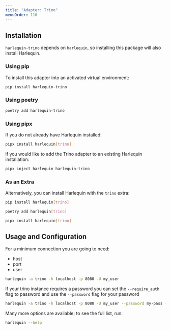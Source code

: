 ```yaml
---
title: "Adapter: Trino"
menuOrder: 110
---
```


## Installation

`harlequin-trino` depends on `harlequin`, so installing this package will also install Harlequin.

### Using pip

To install this adapter into an activated virtual environment:

```bash
pip install harlequin-trino
```

### Using poetry

```bash
poetry add harlequin-trino
```

### Using pipx

If you do not already have Harlequin installed:

```bash
pipx install harlequin[trino]
```

If you would like to add the Trino adapter to an existing Harlequin installation:

```bash
pipx inject harlequin harlequin-trino
```

### As an Extra

Alternatively, you can install Harlequin with the `trino` extra:

```bash
pip install harlequin[trino]
```

```bash
poetry add harlequin[trino]
```

```bash
pipx install harlequin[trino]
```

## Usage and Configuration

For a minimum connection you are going to need:

- host
- port
- user

```bash
harlequin -a trino -h localhost -p 8080 -U my_user
```

If your trino instance requires a password you can set the `--require_auth` flag to password and use the `--password` flag for your password

```bash
harlequin -a trino -h localhost -p 8080 -U my_user --password my-pass --require_auth password
```

Many more options are available; to see the full list, run:

```bash
harlequin --help
```
